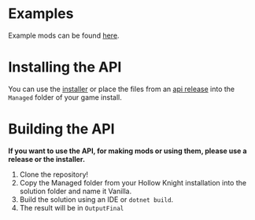 Examples
========
Example mods can be found [here](https://github.com/hk-modding/api/tree/master/Examples).

Installing the API
==================
You can use the [installer](https://github.com/fifty-six/Modinstaller2/releases) 
or place the files from an [api release](https://github.com/hk-modding/api/releases) 
into the `Managed` folder of your game install. 

Building the API
===============

**If you want to use the API, for making mods or using them, please use a release or the installer.**

1. Clone the repository!
2. Copy the Managed folder from your Hollow Knight installation into the solution folder and name it Vanilla.
3. Build the solution using an IDE or `dotnet build`.
4. The result will be in `OutputFinal`

